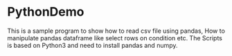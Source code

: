 # PythonDemo

This is a sample program to show how to read csv file using pandas,
How to manipulate pandas dataframe like select rows on condition etc.
The Scripts is based on Python3 and need to install pandas and numpy.
